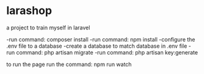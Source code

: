 # larashop
a project to train myself in laravel


-run command: composer install
-run command: npm install
-configure the .env file to a database
-create a database to match database in .env file
-run command: php artisan migrate
-run command: php artisan key:generate

to run the page run the command: npm run watch
